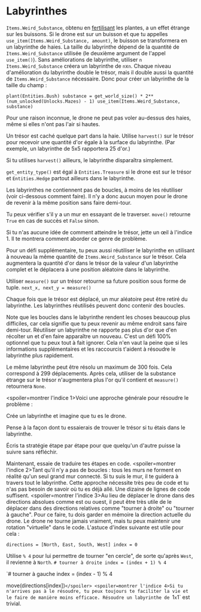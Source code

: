 # Labyrinthes
`Items.Weird_Substance`, obtenu en [fertilisant](docs/unlocks/fertilizer.md) les plantes, a un effet étrange sur les buissons. Si le drone est sur un buisson et que tu appelles `use_item(Items.Weird_Substance, amount)`, le buisson se transformera en un labyrinthe de haies.
La taille du labyrinthe dépend de la quantité de `Items.Weird_Substance` utilisée (le deuxième argument de l'appel `use_item()`).
Sans améliorations de labyrinthe, utiliser `n` `Items.Weird_Substance` créera un labyrinthe de `n`x`n`. Chaque niveau d'amélioration du labyrinthe double le trésor, mais il double aussi la quantité de `Items.Weird_Substance` nécessaire.
Donc pour créer un labyrinthe de la taille du champ :

`plant(Entities.Bush)
substance = get_world_size() * 2**(num_unlocked(Unlocks.Mazes) - 1)
use_item(Items.Weird_Substance, substance)`


Pour une raison inconnue, le drone ne peut pas voler au-dessus des haies, même si elles n'ont pas l'air si hautes.

Un trésor est caché quelque part dans la haie. Utilise `harvest()` sur le trésor pour recevoir une quantité d'or égale à la surface du labyrinthe. (Par exemple, un labyrinthe de 5x5 rapportera 25 d'or.)

Si tu utilises `harvest()` ailleurs, le labyrinthe disparaîtra simplement.

`get_entity_type()` est égal à `Entities.Treasure` si le drone est sur le trésor et `Entities.Hedge` partout ailleurs dans le labyrinthe.

Les labyrinthes ne contiennent pas de boucles, à moins de les réutiliser (voir ci-dessous comment faire). Il n'y a donc aucun moyen pour le drone de revenir à la même position sans faire demi-tour.

Tu peux vérifier s'il y a un mur en essayant de le traverser.
`move()` retourne `True` en cas de succès et `False` sinon.

Si tu n'as aucune idée de comment atteindre le trésor, jette un œil à l'indice 1. Il te montrera comment aborder ce genre de problème.


Pour un défi supplémentaire, tu peux aussi réutiliser le labyrinthe en utilisant à nouveau la même quantité de `Items.Weird_Substance` sur le trésor.
Cela augmentera la quantité d'or dans le trésor de la valeur d'un labyrinthe complet et le déplacera à une position aléatoire dans le labyrinthe.

Utiliser `measure()` sur un trésor retourne sa future position sous forme de tuple.
`next_x, next_y = measure()`

Chaque fois que le trésor est déplacé, un mur aléatoire peut être retiré du labyrinthe. Les labyrinthes réutilisés peuvent donc contenir des boucles.

Note que les boucles dans le labyrinthe rendent les choses beaucoup plus difficiles, car cela signifie que tu peux revenir au même endroit sans faire demi-tour.
Réutiliser un labyrinthe ne rapporte pas plus d'or que d'en récolter un et d'en faire apparaître un nouveau.
C'est un défi 100% optionnel que tu peux tout à fait ignorer.
Cela n'en vaut la peine que si les informations supplémentaires et les raccourcis t'aident à résoudre le labyrinthe plus rapidement.

Le même labyrinthe peut être résolu un maximum de 300 fois. Cela correspond à 299 déplacements. Après cela, utiliser de la substance étrange sur le trésor n'augmentera plus l'or qu'il contient et `measure()` retournera `None`.

<spoiler=montrer l'indice 1>Voici une approche générale pour résoudre le problème :

Crée un labyrinthe et imagine que tu es le drone.

Pense à la façon dont tu essaierais de trouver le trésor si tu étais dans le labyrinthe.

Écris ta stratégie étape par étape pour que quelqu'un d'autre puisse la suivre sans réfléchir.

Maintenant, essaie de traduire tes étapes en code.
</spoiler>
<spoiler=montrer l'indice 2>Tant qu'il n'y a pas de boucles : tous les murs ne forment en réalité qu'un seul grand mur connecté. Si tu suis le mur, il te guidera à travers tout le labyrinthe.
Cette approche nécessite très peu de code et tu n'as pas besoin de savoir où tu es déjà allé. Une dizaine de lignes de code suffisent.</spoiler>
<spoiler=montrer l'indice 3>Au lieu de déplacer le drone dans des directions absolues comme est ou ouest, il peut être très utile de le déplacer dans des directions relatives comme "tourner à droite" ou "tourner à gauche". Pour ce faire, tu dois garder en mémoire la direction actuelle du drone. Le drone ne tourne jamais vraiment, mais tu peux maintenir une rotation "virtuelle" dans le code.
L'astuce d'index suivante est utile pour cela :

`directions = [North, East, South, West]
index = 0`

Utilise `% 4` pour lui permettre de tourner "en cercle", de sorte qu'après `West`, il revienne à `North`.
`# tourner à droite
index = (index + 1) % 4`

`# tourner à gauche
index = (index - 1) % 4

move(directions[index])`</spoiler>
<spoiler=montrer l'indice 4>Si tu n'arrives pas à le résoudre, tu peux toujours te faciliter la vie et le faire de manière moins efficace.
Résoudre un labyrinthe de `1`x`1` est trivial.</spoiler>